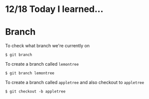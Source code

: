 # 12/18 Today I learned...

# Branch

To check what branch we're currently on

```
$ git branch
```

To create a branch called `lemontree`

```
$ git branch lemontree
```

To create a branch called `appletree` and also checkout to `appletree`
```
$ git checkout -b appletree
```